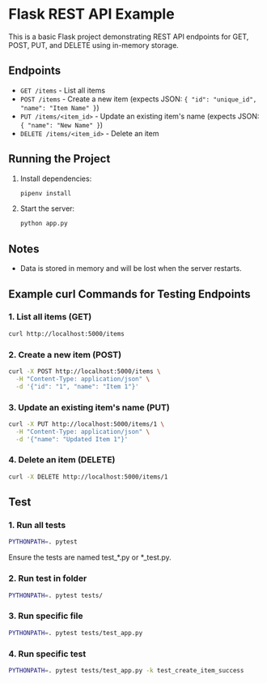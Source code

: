 # Flask REST API Example

This is a basic Flask project demonstrating REST API endpoints for GET, POST, PUT, and DELETE using in-memory storage.

## Endpoints
- `GET /items` - List all items
- `POST /items` - Create a new item (expects JSON: `{ "id": "unique_id", "name": "Item Name" }`)
- `PUT /items/<item_id>` - Update an existing item's name (expects JSON: `{ "name": "New Name" }`)
- `DELETE /items/<item_id>` - Delete an item

## Running the Project
1. Install dependencies:
   ```bash
   pipenv install
   ```
2. Start the server:
   ```bash
   python app.py
   ```

## Notes
- Data is stored in memory and will be lost when the server restarts.

## Example curl Commands for Testing Endpoints

### 1. List all items (GET)
```bash
curl http://localhost:5000/items
```

### 2. Create a new item (POST)
```bash
curl -X POST http://localhost:5000/items \
  -H "Content-Type: application/json" \
  -d '{"id": "1", "name": "Item 1"}'
```

### 3. Update an existing item's name (PUT)
```bash
curl -X PUT http://localhost:5000/items/1 \
  -H "Content-Type: application/json" \
  -d '{"name": "Updated Item 1"}'
```

### 4. Delete an item (DELETE)
```bash
curl -X DELETE http://localhost:5000/items/1
```

## Test

### 1. Run all tests
```bash
PYTHONPATH=. pytest
```
Ensure the tests are named test_*.py or *_test.py.

### 2. Run test in folder
```bash
PYTHONPATH=. pytest tests/
```

### 3. Run specific file
```bash
PYTHONPATH=. pytest tests/test_app.py
```

### 4. Run specific test
```bash
PYTHONPATH=. pytest tests/test_app.py -k test_create_item_success
```